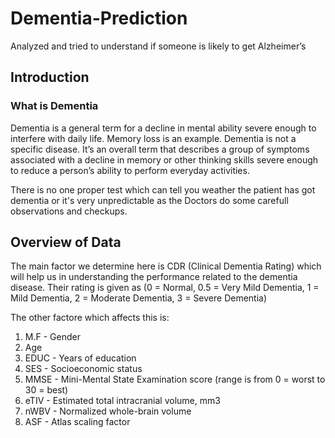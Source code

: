 # Dementia-Prediction
Analyzed and tried to understand if someone is likely to get Alzheimer’s 

## Introduction
### What is Dementia

Dementia is a general term for a decline in mental ability severe enough to interfere with daily life. Memory loss is an example. Dementia is not a specific disease. It’s an overall term that describes a group of symptoms associated with a decline in memory or other thinking skills severe enough to reduce a person’s ability to perform everyday activities.

There is no one proper test which can tell you weather the patient has got dementia or it's very unpredictable as the Doctors do some carefull observations and checkups.

## Overview of Data

The main factor we determine here is CDR (Clinical Dementia Rating) which will help us in understanding the performance related to the dementia disease. Their rating is given as 
(0 = Normal, 0.5 = Very Mild Dementia, 1 = Mild Dementia, 2 = Moderate Dementia, 3 = Severe Dementia)

The other factore which affects this is: 
1. M.F - Gender
2. Age
3. EDUC - Years of education
4. SES - Socioeconomic status 
5. MMSE - Mini-Mental State Examination score (range is from 0 = worst to 30 = best)
6. eTIV - Estimated total intracranial volume, mm3
7. nWBV - Normalized whole-brain volume
8. ASF - Atlas scaling factor
